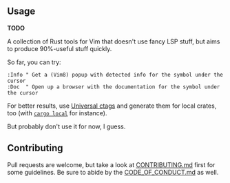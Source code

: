 ## Usage

**TODO**

A collection of Rust tools for Vim that doesn't use fancy LSP stuff, but aims to produce 90%-useful stuff quickly.

So far, you can try:

``` vim
:Info " Get a (Vim8) popup with detected info for the symbol under the cursor
:Doc  " Open up a browser with the documentation for the symbol under the cursor
```

For better results, use [Universal ctags](https://ctags.io/) and generate them for local crates, too (with [`cargo local`](https://github.com/AndrewRadev/cargo-local#cargo-tags) for instance).

But probably don't use it for now, I guess.

## Contributing

Pull requests are welcome, but take a look at [CONTRIBUTING.md](https://github.com/AndrewRadev/rustbucket.vim/blob/master/CONTRIBUTING.md) first for some guidelines. Be sure to abide by the [CODE_OF_CONDUCT.md](https://github.com/AndrewRadev/rustbucket.vim/blob/master/CODE_OF_CONDUCT.md) as well.
